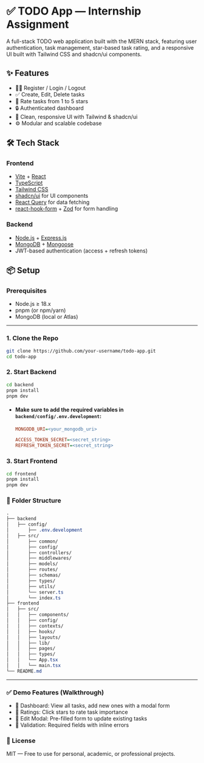 # ✅ TODO App — Internship Assignment

A full-stack TODO web application built with the MERN stack, featuring user authentication, task management, star-based task rating, and a responsive UI built with Tailwind CSS and shadcn/ui components.

## ✨ Features

- 🧑‍💼 Register / Login / Logout
- ✅ Create, Edit, Delete tasks
- 🌟 Rate tasks from 1 to 5 stars
- 🔒 Authenticated dashboard
- 💅 Clean, responsive UI with Tailwind & shadcn/ui
- ⚙️ Modular and scalable codebase

## 🛠️ Tech Stack
### Frontend
- [Vite](https://vitejs.dev/) + [React](https://reactjs.org/)
- [TypeScript](https://www.typescriptlang.org/)
- [Tailwind CSS](https://tailwindcss.com/)
- [shadcn/ui](https://ui.shadcn.com/) for UI components
- [React Query](https://tanstack.com/query/latest) for data fetching
- [react-hook-form](https://react-hook-form.com/) + [Zod](https://zod.dev/) for form handling

### Backend
- [Node.js](https://nodejs.org/) + [Express.js](https://expressjs.com/)
- [MongoDB](https://www.mongodb.com/) + [Mongoose](https://mongoosejs.com/)
- JWT-based authentication (access + refresh tokens)

## 📦 Setup

### Prerequisites

- Node.js ≥ 18.x
- pnpm (or npm/yarn)
- MongoDB (local or Atlas)

---

### 1. Clone the Repo

```bash
git clone https://github.com/your-username/todo-app.git
cd todo-app
```

### 2. Start Backend

```bash
cd backend
pnpm install
pnpm dev
```
- #### Make sure to add the required variables in `backend/config/.env.development`:
    ```ini
    MONGODB_URI=<your_mongodb_uri>

    ACCESS_TOKEN_SECRET=<secret_string>
    REFRESH_TOKEN_SECRET=<secret_string>
    ```

### 3. Start Frontend
```bash
cd frontend
pnpm install
pnpm dev
```

### 📁 Folder Structure
```css
.
├── backend
│   ├── config/
│       ├── .env.development
│   ├── src/
│       ├── common/
│       ├── config/
│       ├── controllers/
│       ├── middlewares/
│       ├── models/
│       ├── routes/
│       ├── schemas/
│       ├── types/
│       ├── utils/
│       └── server.ts
│       └── index.ts
├── frontend
│   ├── src/
│   │   ├── components/
│   │   ├── config/
│   │   ├── contexts/
│   │   ├── hooks/
│   │   ├── layouts/
│   │   ├── lib/
│   │   ├── pages/
│   │   ├── types/
│   │   └── App.tsx
│   │   └── main.tsx
└── README.md
```

---

### ✅ Demo Features (Walkthrough)
- 📝 Dashboard: View all tasks, add new ones with a modal form
- 🧠 Ratings: Click stars to rate task importance
- 🔁 Edit Modal: Pre-filled form to update existing tasks
- 🧼 Validation: Required fields with inline errors

### 📜 License
MIT — Free to use for personal, academic, or professional projects.